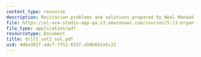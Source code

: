 ```yaml
---
content_type: resource
description: Recitation problems and solutions prepared by Neal Mankad.
file: https://ol-ocw-studio-app-qa.s3.amazonaws.com/courses/5-13-organic-chemistry-ii-fall-2003/4d6a381fa4cfff52832fa50b683a5c22_drill_set2_sol.pdf
file_type: application/pdf
resourcetype: Document
title: drill_set2_sol.pdf
uid: 4d6a381f-a4cf-ff52-832f-a50b683a5c22
---
```


